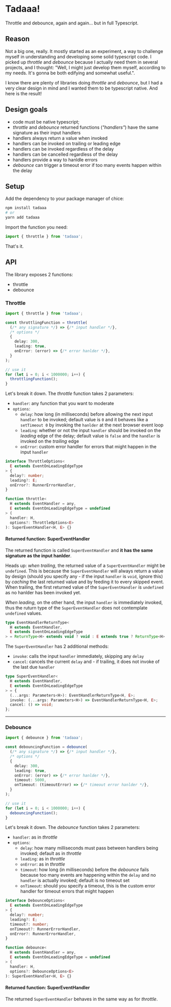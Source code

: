 # Tadaaa!

Throttle and debounce, again and again... but in full Typescript.

## Reason

Not a big one, really. It mostly started as an experiment, a way to challenge myself in understanding and developing some solid typescript code.
I picked up *throttle* and *debounce* because I actually need them in several projects, and I thought:
"Well, I might just develop them myself, according to my needs. It's gonna be both edifying and somewhat useful.".

I know there are plenty of libraries doing *throttle* and *debounce*, but I had a very clear design in mind and I wanted them to be typescript native.
And here is the result!

## Design goals

- code must be native typescript;
- *throttle* and *debounce* returned functions (*"handlers"*) have the same signature as their input handlers
- handlers always return a value when invoked
- handlers can be invoked on trailing or leading edge
- handlers can be invoked regardless of the delay
- handlers can be cancelled regardless of the delay
- handlers provide a way to hanldle errors
- *debounce* can trigger a timeout error if too many events happen within the delay

## Setup

Add the dependency to your package manager of chice:

```bash
npm install tadaaa
# or
yarn add tadaaa
```

Import the function you need:

```ts
import { throttle } from 'tadaaa';
```

That's it.

## API

The library exposes 2 functions:
- throttle
- debounce

### Throttle

```ts
import { throttle } from 'tadaaa';

const throttlingFunction = throttle(
  (/* any signature */) => {/* input handler */},
  /* options */
  {
    delay: 300,
    leading: true,
    onError: (error) => {/* error hanlder */},
  }
);

// use it
for (let i = 0; i < 1000000; i++) {
  throttlingFunction();
}
```

Let's break it down. The *throttle* function takes 2 parameters:
- `handler`: any function that you want to moderate
- `options`:
  - `delay`: how long (in milliseconds) before allowing the next input `handler` to be invoked; default value is `0` and it behaves like a `setTimeout 0` by invoking the `hanlder` at the next browser event loop
  - `leading`: whether or not the input `handler` should be invoked on the *leading* edge of the delay; default value is `false` and the `handler` is invoked on the *trailing* edge
  - `onError`: custom error handler for errors that might happen in the input `handler`

```ts
interface ThrottleOptions<
  E extends EventOnLeadingEdgeType
> {
  delay?: number;
  leading?: E;
  onError?: RunnerErrorHandler,
}

function throttle<
  H extends EventHandler = any,
  E extends EventOnLeadingEdgeType = undefined
> (
  handler: H,
  options?: ThrottleOptions<E>
): SuperEventHandler<H, E> {}
```

#### Returned function: **SuperEventHandler**

The returned function is called `SuperEventHandler` and **it has the same signature as the input hanlder**.

Heads up: *when trailing*, the returned value of a `SuperEventHandler` might be `undefined`.
This is because the `SuperEventHandler` will always return a value by design (should you specify any - if the input `handler` is `void`, ignore this) by *caching* the last returned value and by feeding it to every skipped event.
When trailing, the first returned value of the `SuperEventHandler` is `undefined` as no hanlder has been invoked yet.

*When leading*, on the other hand, the input `handler` is immediately invoked, thus the ruturn type of the `SuperEventHandler` does not contemplate `undefined` values.

```ts
type EventHandlerReturnType<
  H extends EventHandler,
  E extends EventOnLeadingEdgeType
> = ReturnType<H> extends void ? void : E extends true ? ReturnType<H> : ReturnType<H> | undefined;
```

The `SuperEventHandler` has 2 additional methods:
- `invoke`: calls the input `handler` immediately, skipping any `delay`
- `cancel`: cancels the current `delay` and - if trailing, it does not invoke of the last due `handler`

```ts
type SuperEventHandler<
  H extends EventHandler,
  E extends EventOnLeadingEdgeType
> = {
  (...args: Parameters<H>): EventHandlerReturnType<H, E>;
  invoke: (...args: Parameters<H>) => EventHandlerReturnType<H, E>;
  cancel: () => void;
};
```

---

### Debounce

```ts
import { debounce } from 'tadaaa';

const debouncingFunction = debounce(
  (/* any signature */) => {/* input handler */},
  /* options */
  {
    delay: 300,
    leading: true,
    onError: (error) => {/* error hanlder */},
    timeout: 5000,
    onTimeout: (timeoutError) => {/* timeout error hanlder */},
  }
);

// use it
for (let i = 0; i < 1000000; i++) {
  debouncingFunction();
}
```

Let's break it down. The *debounce* function takes 2 parameters:
- `handler`: as in *throttle*
- `options`:
  - `delay`: how many milliseconds must pass between handlers being invoked; default as in *throttle*
  - `leading`: as in *throttle*
  - `onError`: as in *throttle*
  - `timeout`: how long (in milliseconds) before the *debounce* fails because too many events are happening within the `delay` and no `handler` is actually invoked; default is no timeout set
  - `onTimeout`: should you specify a timeout, this is the custom error handler for timeout errors that might happen

```ts
interface DebounceOptions<
  E extends EventOnLeadingEdgeType
> {
  delay?: number;
  leading?: E;
  timeout?: number;
  onTimeout?: RunnerErrorHandler,
  onError?: RunnerErrorHandler,
}

function debounce<
  H extends EventHandler = any,
  E extends EventOnLeadingEdgeType = undefined
> (
  handler: H,
  options?: DebounceOptions<E>
): SuperEventHandler<H, E> {}
```

#### Returned function: **SuperEventHandler**

The returned `SuperEventHandler` behaves in the same way as for *throttle*.


